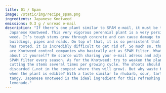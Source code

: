 ```yaml
---
title: 01 / Spam
image: /static/img/recipe_spam.png
ingredients: Japanese Knotweed
emissions: 0.3 g / unread e-mail
description: "If there’s one plant similar to SPAM e-mail, it must be the
  Japanese Knotweed. This very vigorous perennial plant is a very persistent
  weed. It’s tough stems grow through concrete and can cause damage to
  buildings, pipes and roads. On top of that, it is so persistent that once it
  has rooted, it is incredibly difficult to get rid of. So much so, that there
  are Knotweed control companies who basically act as SPAM filter. What to do
  about it yourself? Be scarce with sharing your e-mail adress and adjust your
  SPAM filter every season. As for the Knotweed: try to weaken the plant by
  cutting the stems several times per growing cycle. The shoots should be
  discarded (…not in the compost where they will grow). But why waste Knotweed
  when the plant is edible? With a taste similar to rhubarb, sour, tart and
  tangy, Japanese Knotweed is the ideal ingredient for this refreshing
  lemonade."
---
```

